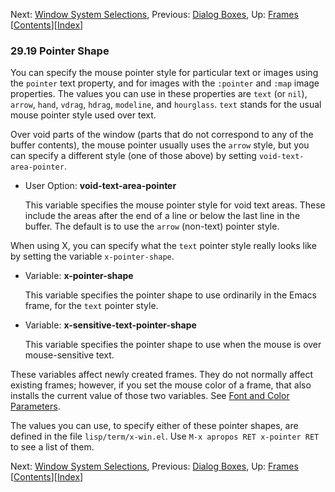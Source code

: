 

Next: [Window System Selections](Window-System-Selections.html), Previous: [Dialog Boxes](Dialog-Boxes.html), Up: [Frames](Frames.html)   \[[Contents](index.html#SEC_Contents "Table of contents")]\[[Index](Index.html "Index")]

### 29.19 Pointer Shape

You can specify the mouse pointer style for particular text or images using the `pointer` text property, and for images with the `:pointer` and `:map` image properties. The values you can use in these properties are `text` (or `nil`), `arrow`, `hand`, `vdrag`, `hdrag`, `modeline`, and `hourglass`. `text` stands for the usual mouse pointer style used over text.

Over void parts of the window (parts that do not correspond to any of the buffer contents), the mouse pointer usually uses the `arrow` style, but you can specify a different style (one of those above) by setting `void-text-area-pointer`.

*   User Option: **void-text-area-pointer**

    This variable specifies the mouse pointer style for void text areas. These include the areas after the end of a line or below the last line in the buffer. The default is to use the `arrow` (non-text) pointer style.

When using X, you can specify what the `text` pointer style really looks like by setting the variable `x-pointer-shape`.

*   Variable: **x-pointer-shape**

    This variable specifies the pointer shape to use ordinarily in the Emacs frame, for the `text` pointer style.

<!---->

*   Variable: **x-sensitive-text-pointer-shape**

    This variable specifies the pointer shape to use when the mouse is over mouse-sensitive text.

These variables affect newly created frames. They do not normally affect existing frames; however, if you set the mouse color of a frame, that also installs the current value of those two variables. See [Font and Color Parameters](Font-and-Color-Parameters.html).

The values you can use, to specify either of these pointer shapes, are defined in the file `lisp/term/x-win.el`. Use `M-x apropos RET x-pointer RET` to see a list of them.

Next: [Window System Selections](Window-System-Selections.html), Previous: [Dialog Boxes](Dialog-Boxes.html), Up: [Frames](Frames.html)   \[[Contents](index.html#SEC_Contents "Table of contents")]\[[Index](Index.html "Index")]
